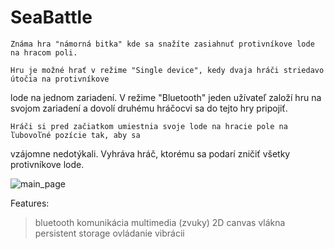 # SeaBattle
    Známa hra "námorná bitka" kde sa snažíte zasiahnuť protivníkove lode na hracom poli.

    Hru je možné hrať v režime "Single device", kedy dvaja hráči striedavo útočia na protivníkove
lode na jednom zariadení. V režime "Bluetooth" jeden užívateľ založí hru na svojom zariadení a
dovolí druhému hráčocvi sa do tejto hry pripojiť.

    Hráči si pred začiatkom umiestnia svoje lode na hracie pole na ľubovoľné pozície tak, aby sa
vzájomne nedotýkali.
    Vyhráva hráč, ktorému sa podarí zničiť všetky protivníkove lode.

![main_page](http://homel.vsb.cz/~mik0327/1.png)


Features:
  > bluetooth komunikácia
  > multimedia (zvuky)
  > 2D canvas
  > vlákna
  > persistent storage
  > ovládanie vibrácii